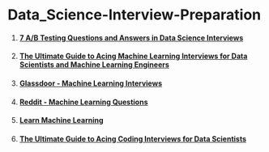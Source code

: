 # Data_Science-Interview-Preparation

1. #### [7 A/B Testing Questions and Answers in Data Science Interviews](https://towardsdatascience.com/7-a-b-testing-questions-and-answers-in-data-science-interviews-eee6428a8b63)
2. #### [The Ultimate Guide to Acing Machine Learning Interviews for Data Scientists and Machine Learning Engineers](https://pub.towardsai.net/4-types-of-machine-learning-interview-questions-for-data-scientists-and-machine-learning-engineers-b8135805ce1b#44c0)
3. #### [Glassdoor - Machine Learning Interviews](https://www.glassdoor.com/Interview/machine-learning-interview-questions-SRCH_KO0,16.htm)
4. #### [Reddit - Machine Learning Questions](https://www.reddit.com/r/MLQuestions/)
5. #### [Learn Machine Learning](https://www.reddit.com/r/learnmachinelearning/)
6. #### [The Ultimate Guide to Acing Coding Interviews for Data Scientists](https://towardsdatascience.com/the-ultimate-guide-to-acing-coding-interviews-for-data-scientists-d45c99d6bddc)
